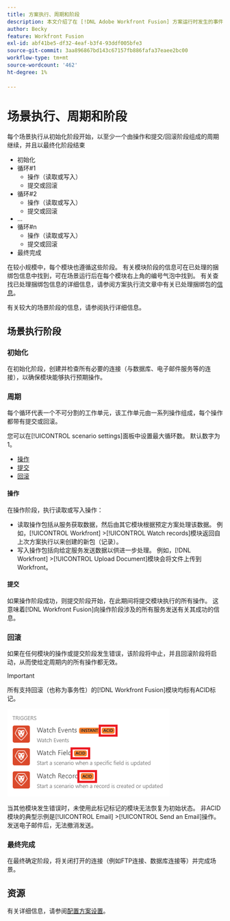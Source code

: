 ```yaml
---
title: 方案执行、周期和阶段
description: 本文介绍了在 [!DNL Adobe Workfront Fusion] 方案运行时发生的事件，如初始化、操作、提交和回滚。
author: Becky
feature: Workfront Fusion
exl-id: abf41be5-df32-4eaf-b3f4-93ddf005bfe3
source-git-commit: 3aa896867bd143c67157fb886fafa37eaee2bc00
workflow-type: tm+mt
source-wordcount: '462'
ht-degree: 1%

---
```


# 场景执行、周期和阶段

每个场景执行从初始化阶段开始，以至少一个由操作和提交/回滚阶段组成的周期继续，并且以最终化阶段结束

* 初始化
* 循环#1
   * 操作（读取或写入）
   * 提交或回滚
* 循环#2
   * 操作（读取或写入）
   * 提交或回滚
* ...
* 循环#n
   * 操作（读取或写入）
   * 提交或回滚
* 最终完成

在较小规模中，每个模块也遵循这些阶段。 有关模块阶段的信息可在已处理的捆绑包信息中找到，可在场景运行后在每个模块右上角的编号气泡中找到。 有关查找已处理捆绑包信息的详细信息，请参阅方案执行流文章中有关已处理捆绑包的[信息](/help/workfront-fusion/references/scenarios/scenario-execution-flow.md#information-about-processed-bundles)。

有关较大的场景阶段的信息，请参阅执行详细信息。

## 场景执行阶段

### 初始化

在初始化阶段，创建并检查所有必要的连接（与数据库、电子邮件服务等的连接），以确保模块能够执行预期操作。

### 周期

每个循环代表一个不可分割的工作单元，该工作单元由一系列操作组成，每个操作都带有提交或回滚。

您可以在[!UICONTROL scenario settings]面板中设置最大循环数。 默认数字为1。

* [操作](#operation)
* [提交](#commit)
* [回滚](#rollback)

#### 操作

在操作阶段，执行读取或写入操作：

* 读取操作包括从服务获取数据，然后由其它模块根据预定方案处理该数据。 例如，[!UICONTROL Workfront] >[!UICONTROL Watch records]模块返回自上次方案执行以来创建的新包（记录）。
* 写入操作包括向给定服务发送数据以供进一步处理。 例如，[!DNL Workfront] >[!UICONTROL Upload Document]模块会将文件上传到Workfront。

#### 提交

如果操作阶段成功，则提交阶段开始，在此期间将提交模块执行的所有操作。 这意味着[!DNL Workfront Fusion]向操作阶段涉及的所有服务发送有关其成功的信息。

### 回滚

如果在任何模块的操作或提交阶段发生错误，该阶段将中止，并且回滚阶段将启动，从而使给定周期内的所有操作都无效。

>[!IMPORTANT]
>
>所有支持回滚（也称为事务性）的[!DNL Workfront Fusion]模块均标有ACID标记。
>
>![Acid模块](assets/acid-modules.png)
>
>当其他模块发生错误时，未使用此标记标记的模块无法恢复为初始状态。 非ACID模块的典型示例是[!UICONTROL Email] >[!UICONTROL Send an Email]操作。 发送电子邮件后，无法撤消发送。

### 最终完成

在最终确定阶段，将关闭打开的连接（例如FTP连接、数据库连接等）并完成场景。

## 资源

有关详细信息，请参阅[配置方案设置](/help/workfront-fusion/create-scenarios/config-scenarios-settings/configure-scenario-settings.md)。
